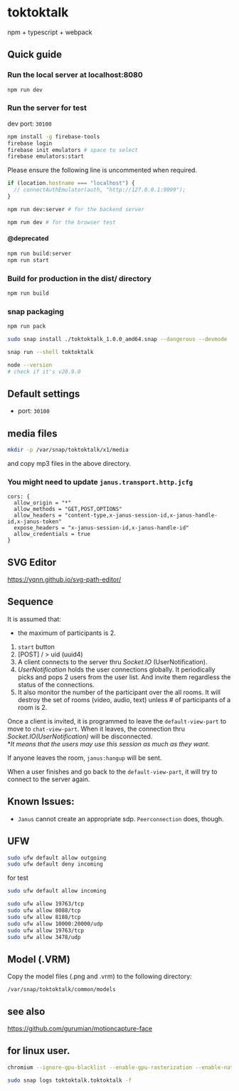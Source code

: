 # toktoktalk
npm + typescript + webpack

## Quick guide

### Run the local server at localhost:8080
```bash
npm run dev
```

### Run the server for test
dev port: `30100`

```bash
npm install -g firebase-tools
firebase login 
firebase init emulators # space to select
firebase emulators:start
```
Please ensure the following line is uncommented when required.
```typescript
if (location.hostname === "localhost") {
  // connectAuthEmulator(auth, "http://127.0.0.1:9099");
}
```



```bash
npm run dev:server # for the backend server
```
```bash
npm run dev # for the browser test
```

#### @deprecated
```bash
npm run build:server
npm run start
```


### Build for production in the dist/ directory
```bash
npm run build
```


### snap packaging
```bash
npm run pack
```

```bash
sudo snap install ./toktoktalk_1.0.0_amd64.snap --dangerous --devmode
```

```bash
snap run --shell toktoktalk

node --version
# check if it's v20.9.0
```


## Default settings
- port: `30100`


## media files
```bash
mkdir -p /var/snap/toktoktalk/x1/media
```
and copy mp3 files in the above directory.





### You might need to update `janus.transport.http.jcfg`
```
cors: {
  allow_origin = "*"
  allow_methods = "GET,POST,OPTIONS"
  allow_headers = "content-type,x-janus-session-id,x-janus-handle-id,x-janus-token"
  expose_headers = "x-janus-session-id,x-janus-handle-id"
  allow_credentials = true
}
```


## SVG Editor
https://yqnn.github.io/svg-path-editor/



## Sequence
It is assumed that:
- the maximum of participants is 2.


1. `start` button
2. [POST] / > uid (uuid4)
3. A client connects to the server thru *Socket.IO* (UserNotification).
4. *UserNotification* holds the user connections globally. It periodically picks and pops 2 users from the user list. And invite them regardless the status of the connections.
5. It also monitor the number of the participant over the all rooms. It will destroy the set of rooms (video, audio, text) unless # of participants of a room is 2.

Once a client is invited, it is programmed to leave the `default-view-part` to move to `chat-view-part`. When it leaves, the connection thru *Socket.IO(UserNotification)* will be disconnected.  
**It means that the users may use this session as much as they want.*

If anyone leaves the room, `janus:hangup` will be sent.

When a user finishes and go back to the `default-view-part`, it will try to connect to the server again.


## Known Issues:
- `Janus` cannot create an appropriate sdp. `Peerconnection` does, though.


## UFW

```bash
sudo ufw default allow outgoing
sudo ufw default deny incoming
```

for test
```bash
sudo ufw default allow incoming

```


```bash
sudo ufw allow 19763/tcp
sudo ufw allow 8088/tcp
sudo ufw allow 8188/tcp
sudo ufw allow 10000:20000/udp
sudo ufw allow 19763/tcp
sudo ufw allow 3478/udp
```


## Model (.VRM)
Copy the model files (.png and .vrm) to the following directory:
```
/var/snap/toktoktalk/common/models
```


## see also
https://github.com/gurumian/motioncapture-face



## for linux user.
```bash
chromium --ignore-gpu-blacklist --enable-gpu-rasterization --enable-native-gpu-memory-buffers --enable-features=VaapiVideoDecoder,VaapiVideoEncoder,VaapiVideoDecodeLinuxGL,UseChromeOSDirectVideoDecoder

```



```bash
sudo snap logs toktoktalk.toktoktalk -f
```
